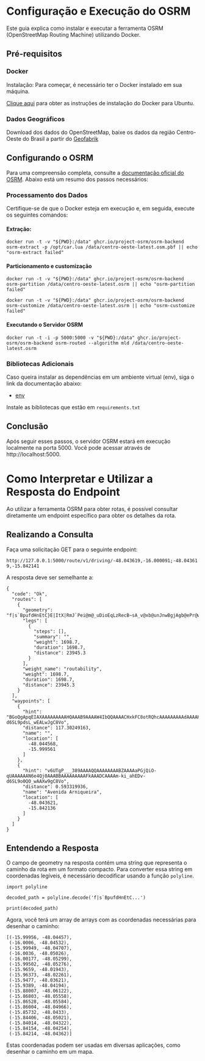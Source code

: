# Configuração e Execução do OSRM

Este guia explica como instalar e executar a ferramenta OSRM (OpenStreetMap Routing Machine) utilizando Docker.

## Pré-requisitos

### Docker

Instalação: Para começar, é necessário ter o Docker instalado em sua máquina.

[Clique aqui](https://docs.docker.com/engine/install/ubuntu/) para obter as instruções de instalação do Docker para Ubuntu.

### Dados Geográficos
Download dos dados do OpenStreetMap, baixe os dados da região Centro-Oeste do Brasil a partir do [Geofabrik](https://drive.google.com/file/d/1nGQiISavwKTz3zgd0TK0U5j6HQYQ9Jvv/view)

## Configurando o OSRM

Para uma compreensão completa, consulte a [documentação oficial do OSRM](https://github.com/Project-OSRM/osrm-backend). Abaixo está um resumo dos passos necessários:

### Processamento dos Dados

Certifique-se de que o Docker esteja em execução e, em seguida, execute os seguintes comandos:

#### Extração:

```docker run -t -v "${PWD}:/data" ghcr.io/project-osrm/osrm-backend osrm-extract -p /opt/car.lua /data/centro-oeste-latest.osm.pbf || echo "osrm-extract failed"```

#### Particionamento e customização

```docker run -t -v "${PWD}:/data" ghcr.io/project-osrm/osrm-backend osrm-partition /data/centro-oeste-latest.osrm || echo "osrm-partition failed"```

```docker run -t -v "${PWD}:/data" ghcr.io/project-osrm/osrm-backend osrm-customize /data/centro-oeste-latest.osrm || echo "osrm-customize failed"```

#### Executando o Servidor OSRM

```docker run -t -i -p 5000:5000 -v "${PWD}:/data" ghcr.io/project-osrm/osrm-backend osrm-routed --algorithm mld /data/centro-oeste-latest.osrm```

### Bibliotecas Adicionais

Caso queira instalar as dependências em um ambiente virtual (env), siga o link da documentação
abaixo:
- [env](https://packaging.python.org/en/latest/guides/installing-using-pip-and-virtual-environments/)

Instale as bibliotecas que estão em `requirements.txt`

## Conclusão

Após seguir esses passos, o servidor OSRM estará em execução localmente na porta 5000. Você pode acessar através de http://localhost:5000.

# Como Interpretar e Utilizar a Resposta do Endpoint

Ao utilizar a ferramenta OSRM para obter rotas, é possível consultar diretamente um endpoint específico para obter os detalhes da rota.

## Realizando a Consulta

Faça uma solicitação GET para o seguinte endpoint:

```http://127.0.0.1:5000/route/v1/driving/-48.043619,-16.000091;-48.043619,-15.842141```

A resposta deve ser semelhante a:

```
{
  "code": "Ok",
  "routes": [
    {
      "geometry": "f|s`BpufdHnEtC}E|ItX|RmJ`Pei@m@_uDioEqLzRecB~sA_v@xb@unJnwBgjAgb@ePr@w_@se@_Pwf@{qAdj@oWuj@vGgCvBvE",
      "legs": [
        {
          "steps": [],
          "summary": "",
          "weight": 1698.7,
          "duration": 1698.7,
          "distance": 23945.3
        }
      ],
      "weight_name": "routability",
      "weight": 1698.7,
      "duration": 1698.7,
      "distance": 23945.3
    }
  ],
  "waypoints": [
    {
      "hint": "BGoQgApqEIAXAAAAAAAAAHQAAAB9AAAAW4IbQQAAAACHxkFC8otRQhcAAAAAAAAAdAAAAH0AAADCAAAA6OUi_bfdC_-d6SL9pdsL_wEALwJgC8Vo",
      "distance": 117.30249163,
      "name": "",
      "location": [
        -48.044568,
        -15.999561
      ]
    },
    {
      "hint": "v6UTgP___389AAAAQQAAAAAAAABZAAAAaPGjQiO-qUAAAAAAN6e4Qj0AAABBAAAAAAAAAFkAAADCAAAAm-ki_ahEDv-d6SL9o0QO_wAAXw9gC8Vo",
      "distance": 0.593319936,
      "name": "Avenida Arniqueira",
      "location": [
        -48.043621,
        -15.842136
      ]
    }
  ]
}
```
## Entendendo a Resposta

O campo de geometry na resposta contém uma string que representa o caminho da rota em um formato compacto. Para converter essa string em coordenadas legíveis, é necessário decodificar usando a função `polyline`.

```
import polyline

decoded_path = polyline.decode('f|s`BpufdHnEtC...')

print(decoded_path)
```

Agora, você terá um array de arrays com as coordenadas necessárias para desenhar o caminho:

```
[(-15.99956, -48.04457),
 (-16.0006, -48.04532),
 (-15.99949, -48.04707),
 (-16.0036, -48.05026),
 (-16.00177, -48.05299),
 (-15.99502, -48.05276),
 (-15.9659, -48.01943),
 (-15.96373, -48.02261),
 (-15.9477, -48.03621),
 (-15.9389, -48.04194),
 (-15.88007, -48.06122),
 (-15.86803, -48.05558),
 (-15.86528, -48.05584),
 (-15.86004, -48.04966),
 (-15.85732, -48.0433),
 (-15.84406, -48.05021),
 (-15.84014, -48.04322),
 (-15.84154, -48.04254),
 (-15.84214, -48.04362)]
```

Estas coordenadas podem ser usadas em diversas aplicações, como desenhar o caminho em um mapa.
